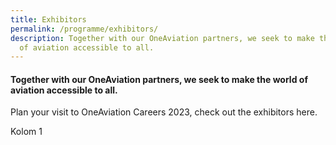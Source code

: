 ```yaml
---
title: Exhibitors
permalink: /programme/exhibitors/
description: Together with our OneAviation partners, we seek to make the world
  of aviation accessible to all.
---
```

#### **Together with our OneAviation partners, we seek to make the world of aviation accessible to all.**

Plan your visit to OneAviation Careers 2023, check out the exhibitors here.

<div style="display:flex;flex-direction:column;">
	<div>Kolom 1</div>
</div>

<style>#main-content .bp-section.bp-section-pagetitle, .bottom-navigation a {background-color: #CB6F31 !important;}</style>